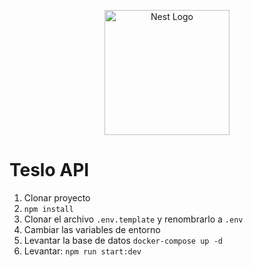 <p align="center">
  <a href="http://nestjs.com/" target="blank"><img src="https://nestjs.com/img/logo-small.svg" width="200" alt="Nest Logo" /></a>
</p>

# Teslo API

1. Clonar proyecto
2. `npm install`
3. Clonar el archivo `.env.template` y renombrarlo a `.env`
4. Cambiar las variables de entorno
5. Levantar la base de datos
   `docker-compose up -d`
6. Levantar: `npm run start:dev`
